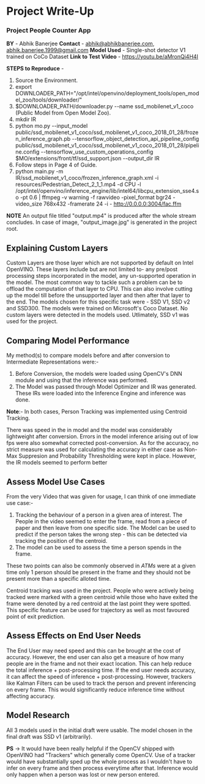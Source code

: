 # Project Write-Up

### Project People Counter App
**BY** - Abhik Banerjee
**Contact** - abhik@abhikbanerjee.com, abhik.banerjee.1999@gmail.com
**Model Used** - Single-shot detector V1 trained on CoCo Dataset
**Link to Test Video** - https://youtu.be/aMronQi4H4I

**STEPS to Reproduce** -
1. Source the Environment.
2. export DOWNLOADER_PATH="/opt/intel/openvino/deployment_tools/open_model_zoo/tools/downloader/"
3. $DOWNLOADER_PATH/downloader.py --name ssd_mobilenet_v1_coco (Public Model from Open Model Zoo).
4. mkdir IR
5. python mo.py --input_model public/ssd_mobilenet_v1_coco/ssd_mobilenet_v1_coco_2018_01_28/frozen_inference_graph.pb --tensorflow_object_detection_api_pipeline_config public/ssd_mobilenet_v1_coco/ssd_mobilenet_v1_coco_2018_01_28/pipeline.config --tensorflow_use_custom_operations_config $MO/extensions/front/tf/ssd_support.json --output_dir IR
6. Follow steps in Page 4 of Guide.
5. python main.py -m IR/ssd_mobilenet_v1_coco/frozen_inference_graph.xml -i resources/Pedestrian_Detect_2_1_1.mp4 -d CPU -l /opt/intel/openvino/inference_engine/lib/intel64/libcpu_extension_sse4.so -pt 0.6 | ffmpeg -v warning -f rawvideo -pixel_format bgr24 -video_size 768x432 -framerate 24 -i - http://0.0.0.0:3004/fac.ffm

**NOTE** 
An output file titled "output.mp4" is produced after the whole stream concludes. In case of image, "output_image.jpg" is generated in the project root.

## Explaining Custom Layers
Custom Layers are those layer which are not supported by default on Intel OpenVINO. These layers include but are not limited to- any pre/post processing steps incorporated in the model, any un-supported operation in the model.
The most common way to tackle such a problem can be to offload the computation of that layer to CPU. This can also involve cutting up the model till before the unsupported layer and then after that layer to the end.
The models chosen for this specific task were - SSD V1, SSD v2 and SSD300. The models were trained on Microsoft's Coco Dataset. No custom layers were detected in the models used. Utlimately, SSD v1 was used for the project.

## Comparing Model Performance

My method(s) to compare models before and after conversion to Intermediate Representations
were:- 

1. Before Conversion, the models were loaded using OpenCV's DNN module and using that the inference was performed. 
2. The Model was passed through Model Optimizer and IR was generated. These IRs were loaded into the Inference Engine and inference was done.

**Note**:- In both cases, Person Tracking was implemented using Centroid Tracking.

There was speed in the in model and the model was considerably lightweight after conversion. Errors in the model inference arising out of low fps were also somewhat corrected post-conversion. As for the accuracy, no strict measure was used for calculating the accuracy in either case as Non-Max Suppresion and Probability Thresholding were kept in place. However, the IR models seemed to perform better

## Assess Model Use Cases

From the very Video that was given for usage, I can think of one immediate use case:-
1. Tracking the behaviour of a person in a given area of interest. The People in the video seemed to enter the frame, read from a piece of paper and then leave from one specific side. The Model can be used to predict if the person takes the wrong step - this can be detected via tracking the position of the centroid.
2. The model can be used to assess the time a person spends in the frame. 

These two points can also be commonly observed in *ATMs* were at a given time only 1 person should be present in the frame and they should not be present more than a specific alloted time. 

Centroid tracking was used in the project. People who were actively being tracked were marked with a green centroid while those who have exited the frame were denoted by a red centroid at the last point they were spotted. This specific feature can be used for trajectory as well as most favoured point of exit prediction.

## Assess Effects on End User Needs

The End User may need speed and this can be brought at the cost of accuracy. However, the end user can also get a measure of how many people are in the frame and not their exact location. This can help reduce the total inference + post-processing time.
If the end user needs accuracy, it can affect the speed of inference + post-processing. However, trackers like Kalman Filters can be used to track the person and prevent inferencing on every frame. This would significantly reduce inference time without affecting accuracy.

## Model Research

All 3 models used in the initial draft were usable. The model chosen in the final draft was SSD v1 (arbitrarily).

**PS** -> It would have been really helpful if the OpenCV shipped with OpenVINO had "Trackers" which generally come OpenCV. Use of a tracker would have substantially sped up the whole process as I wouldn't have to infer on every frame and then process everytime after that. Inference would only happen when a person was lost or new person entered.